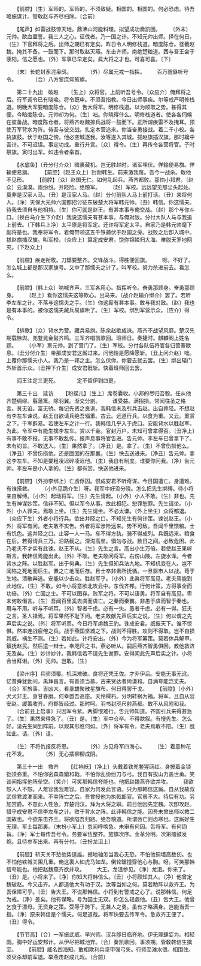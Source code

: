 <!-- { "loadSidebar": true } -->
　　【前腔】〔生〕军师的。军师的。不须致疑。相国的。相国的。何必恐虑。待吾略施谋计。管敎赵与齐尽扫除。〔合前〕 

　　【尾声】如雷战鼓惊天地。鼎沸山河能料理。拟望成功奏凯回。 
　　〔外末〕元帅。歃血盟誓。我三人之心。征伐者。乃一国之计。不知元帅出师。择在何日。〔生〕下官拜将之后。出师之期已有定矣。昨日令人明修栈道。暗度陈仓。径截赵魏。掩其不备。一鼓而下。那时取赵灭燕。东击齐师。南绝楚粮道。西与吾王会于荥阳。信之愿也。〔外〕军事已早定矣。眞大将之才也。可喜可喜。〔下〕 

　　〔末〕长蛇封豕混枭鸱。　　　　〔外〕尽属元戎一指挥。 
　　百万貔貅听号令。　　　　〔合〕八方黎庶仰旌旗。 

　　第二十九出　破赵 
　　〔生上〕众将官。上前听吾号令。〔众应介〕俺拜将之后。行军调令已有晓喩。将令旣申。不须吾指教。今日出师事疾。尔等戒严明修栈道。明晚大军要暗度陈仓。〔众〕吿大将军。明修栈道。以为顺取之势。甚得其便。今暗度陈仓。元帅却为何。〔生〕咄。你晓得什么。明修栈道者。使各各伺候在彼备战。暗度陈仓者。将燕齐赵魏掠兵战将一鼓而下。正所谓疾雷不及掩耳。预使万军背水为阵。待吾与彼交战。扎定本营追来。你当奋勇接战。着二千小校。各执旗鼓。伏于赵国之傍。他必空城逐我。汝等遂入其城。拔赵旗插汉旗。那时纔中吾计。不可迟误。事定功成。重行升赏。〔众〕得令。〔生〕再传令各营将官。子时祭旗。寅时出军。如违令者枭首。 

　　【水底鱼】〔丑分付介众〕暗裏藏机。岂无胜赵时。诸军埋伏。佯输便易旗。佯输便易旗。 
　　【前腔】〔赵王众上〕尀耐韩生。前来激我每。吾今一战杀。敎他不见形。 
　　【前腔】〔众〕赵国无仁。如何乱起兵。燕齐都败。那怕小邦君。〔赵众〕云漠漠。雨纷纷。井陉险。绝粮军。 
　　〔赵〕军校。远远望见那尘头起处。莫非是汉家人马。〔丑〕是汉家人马。〔赵〕分付前队人马上前打话。〔丑〕来将何人。〔净〕天保大元帅六国都招讨征东破楚大将军韩元帅。〔丑〕韩信。你这懦夫。待我去须自与他相持。〔生〕你可就是赵王。有甚本事与俺交战。〔赵〕那个与你斗口。〔换白马介生下介赵〕我说这懦夫有甚本事。与俺对敌。分付大队人马与我追上前去。〔下韩兵上净〕太平原是将军定。还许将军定太平。自家乃是韩元帅麾下副将是也。我奉将军令。着俺带领这五千铁骑伏于赵国之旁。战败之后卽入城中。拔赵旗插汉旗。叫军校。〔众应上〕算定成安君。饶你锦鳞归大海。难脱天罗地网灾。〔下赵众上〕 

　　【前腔】疾走衔枚。刀鎗要整齐。交锋战斗。得胜便回旗。 
　　呀。不好了。怎么城上都是那汉家旗号。又中了那懦夫之计了。叫军校。努力杀进前去。看怎么。 

　　【前腔】〔韩上众〕呐喊齐声。三军各用心。指挥听令。奋勇那顾身。奋勇那顾身。 
　　〔赵上〕看你这懦夫这等欺心。出马来。〔战介赵输介绑介〕罢了。若听李左车之计。不落与这懦夫之手。〔生〕你这厮有甚本事。敢与我对敌。〔赵〕我也是有本事的。被你这懦夫藏兵易旗哄了。〔生〕军校。绑到军营示众。〔应介〕得令。 

　　【排歌】〔众〕背水为营。藏兵易旗。陈余赵歇成诛。燕齐不战望风靡。楚汉先期载榇舆。兜鍪晃金鼓齐鸣。三军齐唱凯歌回。班师日。奏捷时。麒麟阁上姓名题。 
　　〔小军〕禀元帅。到了营门了。〔生〕军校。分付各队伍将官各归营寨歇息。〔丑分付介生〕带那成安君这厮过来。问他恰是愿降愿斩。〔丑上问介赵〕咄。上覆你那懦夫小人。我乃是一邦之主。怎么伏你。你要去就去罢。〔生〕绑出辕门外斩首示众。〔丑押下介生〕成安君旣斩。快着班师回去罢。 

　　阎王注定三更死。　　　　定不留伊到四更。 

　　第三十出　延访 
　　【粉蝶儿】〔生上〕席卷囊收。小邦的尽归吾彀。任从他齐楚绸缪。翦藩篱。除羽翼。渐交分剖。 
　　谦受益。满招损。常闻往圣之格言。贫无谄。富无骄。每记先贤之良训。我韩信未及引兵击赵。出自井陉。不想赵有李左车谏说。赵王自欲请兵绝吾辎重。古云。远道行兵。以食为重。又云。重赏之下。千军辟易。若使左车之计一行。我韩信几乎入于虎口。安能背水以胜赵军。为此。令军中有能生擒李左车。赏以千金。官封万户。未知可曾拿得否。〔丑净上〕有事不敢不报。无事不敢乱传。报声息事将官吿进。吿元帅。李左车已曾拿下了。未有钧旨。不敢送入。〔生〕果然拿了。〔净丑〕是。拿了。〔生〕不曾伤损他么。〔净丑〕不曾伤损他。还是囫囵的在那裏。〔生〕快去送进来。〔净丑〕吿元帅。拿这李左车。不知是要粗凌迟碎凌迟他。〔生〕我自有制度。谁要你问我。〔净〕吿元帅。李左车是小人拿的。〔生〕都有赏。快送他进来。 

　　【前腔】〔外扮李绑上〕亡虏俘囚。恨成安君不听奇谋。今日国遭亡。身遭难。有谁搭救。 
　　〔小外见跪介生〕呀。我军中好没分晓。怎么把先生绑缚。待小将亲自解缚。〔小外〕起动将军。〔生〕先生请起。〔小外〕小人不敢。〔生〕非也。先生有神谋妙策。信非不知。但以军令从事。故此相犯。恕罪恕罪。先生请坐。〔小外〕小人罪夫。焉敢上坐。〔生〕先生请坐。不必太谦。〔外上坐生〕众将都退。〔众应下生〕外者小将行兵。欲出井陉之口。不知先生有何计策。谏说赵王。〔小外〕将军有问。老夫敢不实吿。外者将军涉险远来。势不可敌。吾闻千里馈粮。士有饥色。这井陉之口。止容一人一马。车不得方轨。骑不得成列。兵旣远来。粮食在后。若得请兵三万。沿路截之。深沟高垒。愼勿与战。数日之间。必致危困。此乃老夫不才实有此谏。赵王不从。〔生〕先生之言。高出小生万倍。若使赵王果听斯言。我韩信焉能出此。〔外〕不敢。老夫敢问将军。右傍山陵。左旋水泽。今者背水之阵。以胜赵军。出于何典。〔生〕先生但知兵法九地。不知机变在人。岂不闻陷之死地而后生。置之亡地而后存。且士卒非素所抚循。一旦驱市人以战。苟于生地。溃散奔逃。安能以少击众。胜赵军乎。〔小外〕此眞将军高见。老夫焉能到此地位。〔生〕不敢。如今小将意欲北攻云中。东伐齐邦。行何计策。方得事全而功倍。〔外〕亡国之士。不可以图存。败军之将。不可以语勇。将军自有高见。卑末何敢僭言。〔生〕吾闻百里奚去虞而虞亡。之秦而秦霸。非愚于虞而智于秦也。用与不用。听与不听耳。〔外〕智者千虑。必有一失。愚者千虑。必有一得。狂夫之言。圣人择焉。将军果然不耻下问。老夫敢献先声后实之说。〔生〕何以谓之先声后实之说。〔外〕将军听禀。今日将军虏魏王豹。诛成安君。威振天下。谁不惊惧。然率连战疲倦之兵。战于燕国坚城之下。战则不得胜。攻则不得取。岂不自损其威。祸生不测。〔生〕若如此。计将安出。〔外〕今为将军筹策。莫若休兵解甲。鎭抚赵民。然后遣一辩士。奉咫尺之书。燕必听从。嗣后燕齐智勇俱困。教他救济无及矣。〔生〕妙计妙计。我韩信若不请先生谢罪。安得闻此先声后实之计。小将合当拜谢。〔外〕元帅。岂敢。〔生〕 

　　【梁州序】兵骄须覆。机深难破。良将还凭王佐。才非伊吕。安能无事无讹。忆昔舜犹勤问。禹拜昌言。有善须当慕。古来贤达者尙谦和。自满夸能岂丈夫。〔合〕军旅事。吉凶大。看羣雄聚散星旗布。何日得罢干戈。 
　　【前腔】〔小外〕犬犬非主。身甘舂磨。何幸置吾高座。天怜樗朽。分明转祸为福。将军。且自从容安赵。缓策收齐。府郡皆经过。那时呵。羽书封咫尺射燕都。敢不从风附和我。 
　　〔合前丑上启事〕只因军令紧。两脚恨难行。吿元帅知道。齐国引兵来得甚急了。〔生〕果然来得急了。〔丑〕是。〔生〕军中仓卒。不得款叙。有慢先生。怎么好。请先生同到阵前。以观其形胜何如。〔外〕将军有令。老夫焉敢不陪。〔生〕旣如此。请。〔外〕请。 

　　〔生〕不将仇报反将恩。　　　　〔外〕方见将军四海心。 
　　〔生〕着意种花花不发。　　　　〔外〕无心插柳柳成阴。 

　　第三十一出　救齐 
　　【红衲袄】〔净上〕头戴着铁兜鍪猩网红。身披着金锁铠须弥重。不怕你密森森鎗和戟。不怕你乱纷纷刀与弓。我自有拔山力盖世勇。笑谈间指挥他阵垒空。〔笑介〕可笑那韩信夸能也。他把赵魏燕齐欲并攻。 
　　我欲恕人人不恕。人难容我我难容。自家为何发此言语。只为那韩信这厮。自从我故叔武信君渡淮而来。不幸阵亡之后。吾曾授他为执戟郞官。官虽不大。待后有功。另加赏爵。不意此人性急。弃楚归汉。拜为大将之职。前日他因先定魏。次卽攻赵。惜乎成安君不信李左车之计。败于背水之阵。此非韩信之能。因吾未曾出师以救二国故也。今欲东击齐王。将欲隘吾归路。绝吾粮道。所谓唇亡则齿寒也。这厮好生无理。军士每那裏。〔末扮小军上〕忽闻呼唤急。未审有何因。吿将军。有何钧旨。〔净〕军士每传吾号令。务要军伍整齐。旌旗次序。金革分明。次第擂鼓发炮。且待参军出来。再有分付。〔丑扮龙沮上〕 

　　【前腔】斩天关不愁他势逞雄。撼地轴怎当我心无恐。不怕他铜墙高数仞。也不怕他铁城关围几重。俺这裏人如虎马如龙。倒轮鎗撞穿他心与胸。呀。可笑那韩信夸能也。他把赵魏燕齐欲并攻。 
　　大王。龙沮参见。〔净〕龙沮。你来了。〔丑〕是。小将来了。〔净〕你知大将韩信么。〔丑〕小将颇知其人。〔净〕他曾定魏破赵。今又击齐。人都道他大有功于汉。汝等当如之何。莫若助阵以救齐王。为吾保障可乎。〔丑〕吿大王。不说那韩信。小将到有警戒之心了。说那韩信。何足为戒。〔净〕差矣。他有谋略。号为国士无双。你怎么轻觑他。〔丑〕吿大王。他曾乞食于漂母。无资身之策。受辱于跨下。无兼人之勇。虽有才略满身。岂能当吾一指。〔净〕原来韩信是个懦夫。何足道哉。将军快要去传军令。急救齐王便了。〔丑〕得令。 

　　【节节高】〔合〕一军振武威。早兴师。汉兵卽日临齐地。伊无理肆妄为。相轻觑。胸中好运安邦计。从伊尽把城池弃。〔合〕奏凯歌回。事须期。管敎韩信生擒至。 
　　【前腔】威名四海知。敢相欺利兵坚甲强弓矢。行师至滩水偎。相围住。须臾杀却前军退。举燕击赵成儿戏。〔合前〕 


